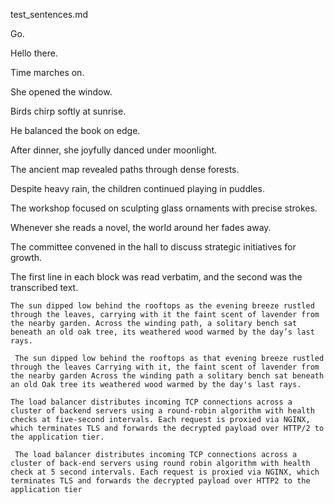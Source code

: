 test_sentences.md

Go.
 
Hello there.

Time marches on.

She opened the window.

Birds chirp softly at sunrise.

He balanced the book on edge.

After dinner, she joyfully danced under moonlight.

The ancient map revealed paths through dense forests.

Despite heavy rain, the children continued playing in puddles.

The workshop focused on sculpting glass ornaments with precise strokes.

Whenever she reads a novel, the world around her fades away.

The committee convened in the hall to discuss strategic initiatives for growth.


The first line in each block was read verbatim, and the second was the transcribed text.



```
The sun dipped low behind the rooftops as the evening breeze rustled through the leaves, carrying with it the faint scent of lavender from the nearby garden. Across the winding path, a solitary bench sat beneath an old oak tree, its weathered wood warmed by the day’s last rays. 

 The sun dipped low behind the rooftops as that evening breeze rustled through the leaves Carrying with it, the faint scent of lavender from the nearby garden Across the winding path a solitary bench sat beneath an old Oak tree its weathered wood warmed by the day's last rays.
```

```
The load balancer distributes incoming TCP connections across a cluster of backend servers using a round‑robin algorithm with health checks at five‑second intervals. Each request is proxied via NGINX, which terminates TLS and forwards the decrypted payload over HTTP/2 to the application tier. 

 The load balancer distributes incoming TCP connections across a cluster of back-end servers using round robin algorithm with health check at 5 second intervals. Each request is proxied via NGINX, which terminates TLS and forwards the decrypted payload over HTTP2 to the application tier
```
